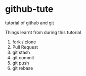 # github-tute
tutorial of github and git

Things learnt from during this tutorial
1. fork / clone
2. Pull Request
3. git stash
4. git commit
5. git push
6. git rebase